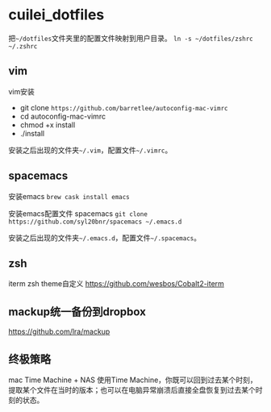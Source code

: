 # cuilei_dotfiles

把`~/dotfiles`文件夹里的配置文件映射到用户目录。
`ln -s ~/dotfiles/zshrc ~/.zshrc`

## vim
vim安装
- git clone `https://github.com/barretlee/autoconfig-mac-vimrc`
- cd autoconfig-mac-vimrc
- chmod +x install
- ./install

安装之后出现的文件夹`~/.vim`，配置文件`~/.vimrc`。

## spacemacs
安装emacs
`brew cask install emacs`

安装emacs配置文件 spacemacs
`git clone https://github.com/syl20bnr/spacemacs ~/.emacs.d`

安装之后出现的文件夹`~/.emacs.d`，配置文件`~/.spacemacs`。

## zsh

iterm zsh theme自定义
https://github.com/wesbos/Cobalt2-iterm

## mackup统一备份到dropbox

https://github.com/lra/mackup

## 终极策略
mac Time Machine + NAS
使用Time Machine，你既可以回到过去某个时刻，提取某个文件在当时的版本；也可以在电脑异常崩溃后直接全盘恢复到过去某个时刻的状态。